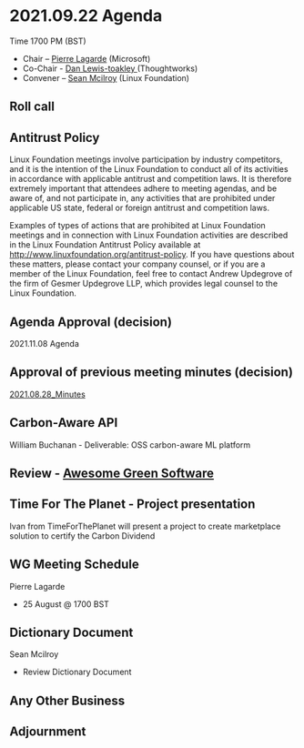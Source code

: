 # 2021.09.22 Agenda
Time 1700 PM (BST)

- Chair – [Pierre Lagarde](https://www.linkedin.com/in/pierlag/) (Microsoft) 
- Co-Chair - [Dan Lewis-toakley ](https://www.linkedin.com/in/danlewistoakley/) (Thoughtworks)
- Convener – [Sean Mcilroy](https://www.linkedin.com/in/sean-mcilroy-bb3b5548/) (Linux Foundation)
  
## Roll call 
  
## Antitrust Policy
Linux Foundation meetings involve participation by industry competitors, and it is the intention of the Linux Foundation to conduct 
all of its activities in accordance with applicable antitrust and competition laws. 
It is therefore extremely important that attendees adhere to meeting agendas, and be aware of, and not participate in, any activities 
that are prohibited under applicable US state, federal or foreign antitrust and competition laws.

Examples of types of actions that are prohibited at Linux Foundation meetings and in connection with Linux Foundation activities are 
described in the Linux Foundation Antitrust Policy available at http://www.linuxfoundation.org/antitrust-policy. 
If you have questions about these matters, please contact your company counsel, or if you are a member of the Linux Foundation, 
feel free to contact Andrew Updegrove of the firm of Gesmer Updegrove LLP, which provides legal counsel to the Linux Foundation.
  
## Agenda Approval (decision) 
2021.11.08 Agenda
  
## Approval of previous meeting minutes (decision)
[2021.08.28_Minutes](https://github.com/Green-Software-Foundation/innovation_wg/blob/main/Agenda_Minutes/20210728_Minutes.md)
 
## Carbon-Aware API
William Buchanan - Deliverable: OSS carbon-aware ML platform

## Review - [Awesome Green Software](https://github.com/Green-Software-Foundation/awesome-green-software)

## Time For The Planet - Project presentation
Ivan from TimeForThePlanet will present a project to create marketplace solution to certify the Carbon Dividend

## WG Meeting Schedule
Pierre Lagarde
- 25 August @ 1700 BST

## Dictionary Document
Sean Mcilroy
- Review Dictionary Document 

## Any Other Business

## Adjournment
